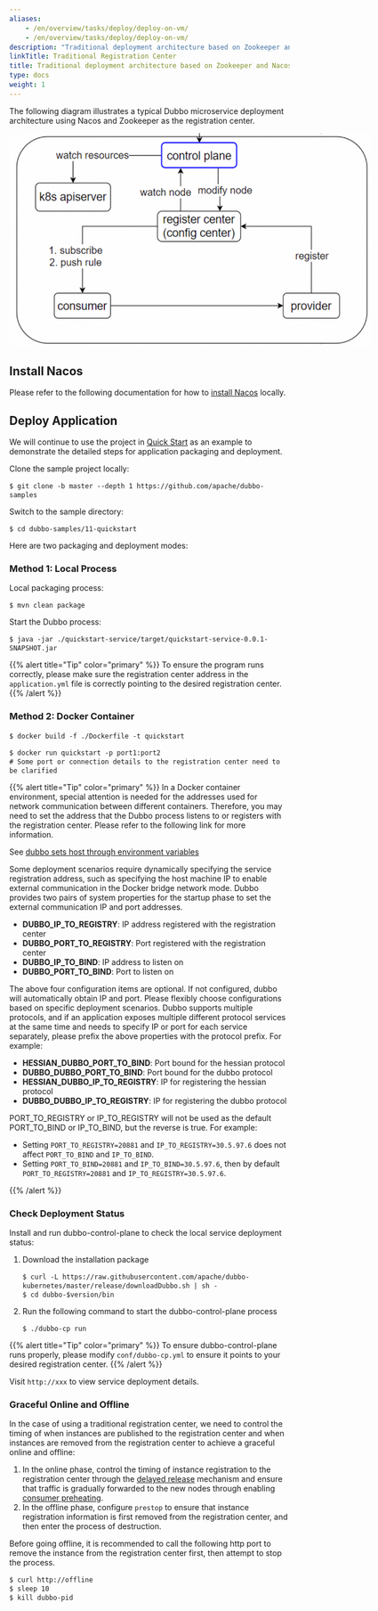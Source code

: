 ```yaml
---
aliases:
    - /en/overview/tasks/deploy/deploy-on-vm/
    - /en/overview/tasks/deploy/deploy-on-vm/
description: "Traditional deployment architecture based on Zookeeper and Nacos for deploying Dubbo applications in a virtual machine environment"
linkTitle: Traditional Registration Center
title: Traditional deployment architecture based on Zookeeper and Nacos for deploying Dubbo applications in a virtual machine environment
type: docs
weight: 1
---
```


The following diagram illustrates a typical Dubbo microservice deployment architecture using Nacos and Zookeeper as the registration center.

<img src="/imgs/v3/manual/java/tutorial/kubernetes/kubernetes.png" style="max-width:650px;height:auto;" />

## Install Nacos
Please refer to the following documentation for how to [install Nacos]() locally.

## Deploy Application
We will continue to use the project in [Quick Start]() as an example to demonstrate the detailed steps for application packaging and deployment.

Clone the sample project locally:
```shell
$ git clone -b master --depth 1 https://github.com/apache/dubbo-samples
````

Switch to the sample directory:
```shell
$ cd dubbo-samples/11-quickstart
```

Here are two packaging and deployment modes:

### Method 1: Local Process

Local packaging process:
```shell
$ mvn clean package
```

Start the Dubbo process:
```shell
$ java -jar ./quickstart-service/target/quickstart-service-0.0.1-SNAPSHOT.jar
```

{{% alert title="Tip" color="primary" %}}
To ensure the program runs correctly, please make sure the registration center address in the `application.yml` file is correctly pointing to the desired registration center.
{{% /alert %}}

### Method 2: Docker Container

```shell
$ docker build -f ./Dockerfile -t quickstart
```

```shell
$ docker run quickstart -p port1:port2
# Some port or connection details to the registration center need to be clarified
```

{{% alert title="Tip" color="primary" %}}
In a Docker container environment, special attention is needed for the addresses used for network communication between different containers. Therefore, you may need to set the address that the Dubbo process listens to or registers with the registration center. Please refer to the following link for more information.

See [dubbo sets host through environment variables](https://github.com/apache/dubbo-samples/tree/master/2-advanced/dubbo-samples-docker)

Some deployment scenarios require dynamically specifying the service registration address, such as specifying the host machine IP to enable external communication in the Docker bridge network mode. Dubbo provides two pairs of system properties for the startup phase to set the external communication IP and port addresses.

* **DUBBO_IP_TO_REGISTRY**: IP address registered with the registration center
* **DUBBO_PORT_TO_REGISTRY**: Port registered with the registration center
* **DUBBO_IP_TO_BIND**: IP address to listen on
* **DUBBO_PORT_TO_BIND**: Port to listen on

The above four configuration items are optional. If not configured, dubbo will automatically obtain IP and port. Please flexibly choose configurations based on specific deployment scenarios. Dubbo supports multiple protocols, and if an application exposes multiple different protocol services at the same time and needs to specify IP or port for each service separately, please prefix the above properties with the protocol prefix. For example:

* **HESSIAN_DUBBO_PORT_TO_BIND**: Port bound for the hessian protocol
* **DUBBO_DUBBO_PORT_TO_BIND**: Port bound for the dubbo protocol
* **HESSIAN_DUBBO_IP_TO_REGISTRY**: IP for registering the hessian protocol
* **DUBBO_DUBBO_IP_TO_REGISTRY**: IP for registering the dubbo protocol

PORT_TO_REGISTRY or IP_TO_REGISTRY will not be used as the default PORT_TO_BIND or IP_TO_BIND, but the reverse is true. For example:

* Setting `PORT_TO_REGISTRY=20881` and `IP_TO_REGISTRY=30.5.97.6` does not affect `PORT_TO_BIND` and `IP_TO_BIND`.
* Setting `PORT_TO_BIND=20881` and `IP_TO_BIND=30.5.97.6`, then by default `PORT_TO_REGISTRY=20881` and `IP_TO_REGISTRY=30.5.97.6`.

{{% /alert %}}

### Check Deployment Status
Install and run dubbo-control-plane to check the local service deployment status:

1. Download the installation package

	```shell
	$ curl -L https://raw.githubusercontent.com/apache/dubbo-kubernetes/master/release/downloadDubbo.sh | sh -
	$ cd dubbo-$version/bin
	```

2. Run the following command to start the dubbo-control-plane process
	```shell
	$ ./dubbo-cp run
	```

{{% alert title="Tip" color="primary" %}}
To ensure dubbo-control-plane runs properly, please modify `conf/dubbo-cp.yml` to ensure it points to your desired registration center.
{{% /alert %}}

Visit `http://xxx` to view service deployment details.

### Graceful Online and Offline
In the case of using a traditional registration center, we need to control the timing of when instances are published to the registration center and when instances are removed from the registration center to achieve a graceful online and offline:
1. In the online phase, control the timing of instance registration to the registration center through the [delayed release]() mechanism and ensure that traffic is gradually forwarded to the new nodes through enabling [consumer preheating]().
2. In the offline phase, configure `prestop` to ensure that instance registration information is first removed from the registration center, and then enter the process of destruction.

Before going offline, it is recommended to call the following http port to remove the instance from the registration center first, then attempt to stop the process.

```shell
$ curl http://offline
$ sleep 10
$ kill dubbo-pid
```
